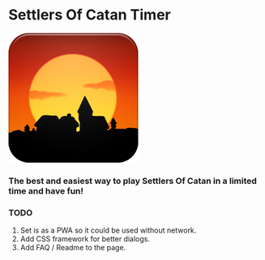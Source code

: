 # Settlers Of Catan Timer

![Settlers logo](imgs/settlers-icon-256x256.png)

### The best and easiest way to play Settlers Of Catan in a limited time and have fun!

### TODO
1. Set is as a PWA so it could be used without network.
2. Add CSS framework for better dialogs.
3. Add FAQ / Readme to the page.

